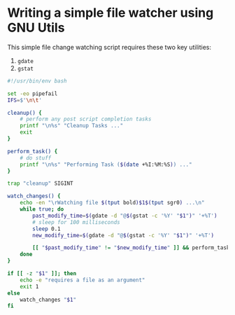 # Writing a simple file watcher using GNU Utils


This simple file change watching script requires these two key utilities:

1. `gdate`
2. `gstat`

```bash
#!/usr/bin/env bash

set -eo pipefail
IFS=$'\n\t'

cleanup() {
    # perform any post script completion tasks
    printf "\n%s" "Cleanup Tasks ..."
    exit
}

perform_task() {
    # do stuff
    printf "\n%s" "Performing Task ($(date +%I:%M:%S)) ..."
}

trap "cleanup" SIGINT

watch_changes() {
    echo -en "\rWatching file $(tput bold)$1$(tput sgr0) ...\n"
    while true; do
        past_modify_time=$(gdate -d "@$(gstat -c '%Y' "$1")" '+%T')
        # sleep for 100 milliseconds
        sleep 0.1
        new_modify_time=$(gdate -d "@$(gstat -c '%Y' "$1")" '+%T')

        [[ "$past_modify_time" != "$new_modify_time" ]] && perform_task
    done
}

if [[ -z "$1" ]]; then
    echo -e "requires a file as an argument"
    exit 1
else
    watch_changes "$1"
fi
```
